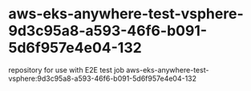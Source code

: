 # aws-eks-anywhere-test-vsphere-9d3c95a8-a593-46f6-b091-5d6f957e4e04-132
repository for use with E2E test job aws-eks-anywhere-test-vsphere:9d3c95a8-a593-46f6-b091-5d6f957e4e04-132
